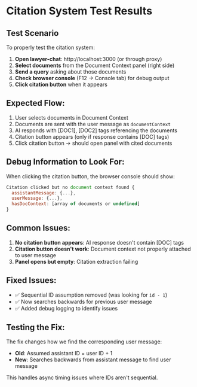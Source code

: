 # Citation System Test Results

## Test Scenario
To properly test the citation system:

1. **Open lawyer-chat**: http://localhost:3000 (or through proxy)
2. **Select documents** from the Document Context panel (right side)
3. **Send a query** asking about those documents
4. **Check browser console** (F12 → Console tab) for debug output
5. **Click citation button** when it appears

## Expected Flow:
1. User selects documents in Document Context
2. Documents are sent with the user message as `documentContext`
3. AI responds with [DOC1], [DOC2] tags referencing the documents
4. Citation button appears (only if response contains [DOC] tags)
5. Click citation button → should open panel with cited documents

## Debug Information to Look For:
When clicking the citation button, the browser console should show:
```javascript
Citation clicked but no document context found {
  assistantMessage: {...},
  userMessage: {...},
  hasDocContext: [array of documents or undefined]
}
```

## Common Issues:
1. **No citation button appears**: AI response doesn't contain [DOC] tags
2. **Citation button doesn't work**: Document context not properly attached to user message
3. **Panel opens but empty**: Citation extraction failing

## Fixed Issues:
- ✅ Sequential ID assumption removed (was looking for `id - 1`)
- ✅ Now searches backwards for previous user message
- ✅ Added debug logging to identify issues

## Testing the Fix:
The fix changes how we find the corresponding user message:
- **Old**: Assumed assistant ID = user ID + 1
- **New**: Searches backwards from assistant message to find user message

This handles async timing issues where IDs aren't sequential.